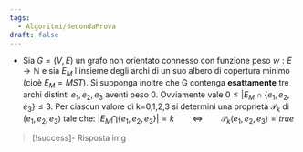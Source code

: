 ```yaml
---
tags:
  - Algoritmi/SecondaProva
draft: false
---
```

- Sia $G=(V,E)$ un grafo non orientato connesso con funzione peso $w: E\to \mathbb{N}$ e sia $E_{M}$ l'insieme degli archi di un suo albero di copertura minimo (cioè $E_{M}=MST$). Si supponga inoltre che G contenga **esattamente** tre archi distinti $e_{1},e_{2},e_{3}$ aventi peso $0$. Ovviamente vale $0\leq|E_{M}\cap\{e_{1},e_{2},e_{3}\}\leq 3$.
	  Per ciascun valore di k=0,1,2,3 si determini una proprietà $\mathcal{P}_{k}$ di $(e_{1},e_{2},e_{3})$ tale che:
		  $|E_{M}\bigcap\{e_{1},e_{2},e_{3}\}|=k\qquad\iff\qquad \mathcal{P}_{k}(e_{1},e_{2},e_{3})=true$

> [!success]- Risposta
> img
